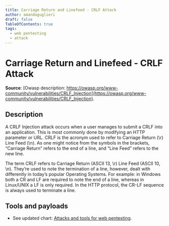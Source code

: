 ```yaml
---
title: Carriage Return and Linefeed - CRLF Attack
author: amandaguglieri
draft: false
TableOfContents: true
tags:
  - web pentesting
  - attack
---
```


# Carriage Return and Linefeed - CRLF Attack

**Source**: [Owasp description: https://owasp.org/www-community/vulnerabilities/CRLF_Injection](https://owasp.org/www-community/vulnerabilities/CRLF_Injection).

## Description

A CRLF Injection attack occurs when a user manages to submit a CRLF into an application. This is most commonly done by modifying an HTTP parameter or URL. CRLF is the acronym used to refer to Carriage Return (\r) Line Feed (\n). As one might notice from the symbols in the brackets, “Carriage Return” refers to the end of a line, and “Line Feed” refers to the new line.

The term CRLF refers to Carriage Return (ASCII 13, \r) Line Feed (ASCII 10, \n). They’re used to note the termination of a line, however, dealt with differently in today’s popular Operating Systems. For example: in Windows both a CR and LF are required to note the end of a line, whereas in Linux/UNIX a LF is only required. In the HTTP protocol, the CR-LF sequence is always used to terminate a line.


## Tools and payloads 

- See updated chart: [Attacks and tools for web pentesting](web-exploitation.md).

